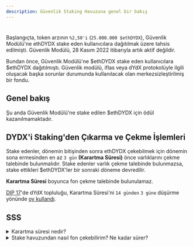 ```yaml
---
description: Güvenlik Staking Havuzuna genel bir bakış
---
```


#

Başlangıçta, token arzının `%2,50'i` (`25.000.000 $ethDYDX`), Güvenlik Modülü'ne ethDYDX stake eden kullanıcılara dağıtılmak üzere tahsis edilmişti. Güvenlik Modülü, 28 Kasım 2022 itibarıyla artık aktif değildir.

Bundan önce, Güvenlik Modülü'ne $ethDYDX stake eden kullanıcılara $ethDYDX dağıtılmıştı. Güvenlik modülü, iflas veya dYdX protokolüyle ilgili oluşacak başka sorunlar durumunda kullanılacak olan merkezsizleştirilmiş bir fondu.



## Genel bakış

Şu anda Güvenlik Modülü'ne stake edilen $ethDYDX için ödül kazanılmamaktadır.



## DYDX'i Staking'den Çıkarma ve Çekme İşlemleri

Stake edenler, dönemin bitişinden sonra ethDYDX çekebilmek için dönemin sona ermesinden en az `3 gün` **(Karartma Süresi)** önce varlıklarını çekme talebinde bulunmalıdır. Stake edenler varlık çekme talebinde bulunmazsa, stake ettikleri $ethDYDX'ler bir sonraki döneme devredilir.

**Karartma Süresi** boyunca fon çekme talebinde bulunulamaz.

[DIP 17](https://dydx.community/dashboard/proposal/9)'de dYdX topluluğu, Karartma Süresi'ni `14 günden` `3 güne` düşürme yönünde [oy kullandı](https://dydx.community/dashboard/proposal/7).

## SSS

<details>

<summary>Karartma süresi nedir?</summary>

Karartma süresi kullanıcıların stake edilen $stkDYDX'i çekmeyi talep edemediği bir zaman dilimidir. `requestWithdrawal` fonksiyonu, bir dönemin son `3 günü` olarak yapılandırılan bir karartma süresi içinde çağrılamaz. Yeni dönemler 28 günde bir başlar. Diğer bir deyişle, kullanıcılar bir sonraki dönemde fon çekmeyi cari dönemin sona ermesinden `3 gün` öncesine kadar talep edebilirler.

</details>

<details>

<summary>Stake havuzundan nasıl fon çekebilirim? Ne kadar sürer?</summary>

Havuzdaki fonların kullanılabilirliği için öngörülebilirlik ve düzenli bir tempo sağlamak amacıyla çekim işlemleri için bir dönem takvimi uygulanmaktadır. Stake eden bir kişi, fonlarını o dönem sona erdikten sonra çekebilmek için bir dönemin sona ermesinden en az `3 gün` önce fon çekme talebinde bulunmalıdır. Stake edenler varlık çekme talebinde bulunmazsa, stake ettikleri $ethDYDX'ler bir sonraki döneme devredilir.

Varlıklarını çekebilmek için, kullanıcılar, bir sonraki dönemde varlık çekme talebinde bulunmak için `` `requestWithdrawal` `` fonksiyonunu çağırır. Kullanıcı fonları stake edilmeye devam edecektir ve mevcut dönem boyunca çekilemez. Bir sonraki dönemden başlayarak, fonlar "aktif değil" olacak ve çekilebilecektir.

Bir sonraki dönemde, kullanıcılar aktif olmayan varlıklarını belirli bir adrese çekmek için `` `withdrawStake` `` fonksiyonunu çağırır. Kullanıcılar çekmek istedikleri aktif olmayan varlık miktarını seçebilir veya aktif olmayan tüm varlıklarını çekmek için `` `withdrawMaxStake` `` fonksiyonunu çağırabilir. `` `withdrawMaxStake` `` fonksiyonunu çağırmanın, eth\_call aracılığıyla maksimum değeri sorgulayıp `` `withdrawStake()` `` fonksiyonunu çağırmaktan daha fazla gas ücreti ödemenize neden olacağı bilinmelidir.

Güvenlik Modülü'nden $ethDYDX çekmek için şu adımları izleyin:

* [**dydx.community/dashboard/pools/safety**](https://dydx.community/dashboard/pools/safety) adresine gidin\*\*\*\*
* "**Talep Et**" seçeneğine tıklayın ve havuzdan çekmeyi talep etmek istediğiniz $ethDYDX miktarını girin.
* "**Fon çekmeyi talep et**" seçeneğine tıklayın. Fon çekmek için gas ücretleri ödemeniz gerekecektir.
* Mevcut dönemin sona ermesinden en az `3 gün` önce $ethDYDX çekme talebinde bulunan stake edenler, bir sonraki dönemin başında $ethDYDX'lerini çekebilirler.

</details>

